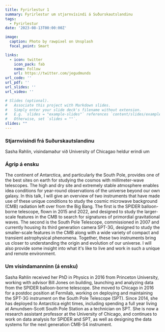 ```yaml
---
title: Fyrirlestur 1
summary: Fyrirlestur um stjarnvísindi á Suðurskautslandinu
tags:
  - Fyrirlestur
date: '2023-08-13T00:00:00Z'

image:
  caption: Photo by rawpixel on Unsplash
  focal_point: Smart

links:
  - icon: twitter
    icon_pack: fab
    name: Follow
    url: https://twitter.com/jegudmunds
url_code: ''
url_pdf: ''
url_slides: ''
url_video: ''

# Slides (optional).
#   Associate this project with Markdown slides.
#   Simply enter your slide deck's filename without extension.
#   E.g. `slides = "example-slides"` references `content/slides/example-slides.md`.
#   Otherwise, set `slides = ""`.
slides: ""
---
```


### Stjarnvísindi frá Suðurskautslandinu

Sasha Rahlin, vísindamaður við University of Chicagao heldur erindi um 

### Ágrip á ensku

The continent of Antarctica, and particularly the South Pole, provides one of the best sites on earth for studying the cosmos with millimeter-wave telescopes. The high and dry site and extremely stable atmosphere enables idea conditions for year-round observations of the universe beyond our own galaxy. In this talk, I will give an overview of two instruments that have made use of these unique conditions to study the cosmic microwave background (CMB) radiation left over from the Big Bang. The first is the SPIDER balloon-borne telescope, flown in 2015 and 2022, and designed to study the larger-scale features in the CMB to search for signatures of primordial gravitational waves. The second is the South Pole Telescope, commissioned in 2007 and currently housing its third generation camera SPT-3G, designed to study the smaller-scale features in the CMB along with a wide variety of compact and transient astrophysical phenomena. Together, these two instruments bring us closer to understanding the origin and evolution of our universe. I will also provide some insight into what it's like to live and work in such a unique and remote environment.

### Um vísindamanninn (á ensku)

Sasha Rahlin received her PhD in Physics in 2016 from Princeton University, working with advisor Bill Jones on building, launching and analyzing data from the SPIDER balloon-borne telescope. She moved to Chicago in 2016 for a postdoc position at Fermilab, working on deploying and maintaining the SPT-3G instrument on the South Pole Telescope (SPT). Since 2014, she has deployed to Antarctica eight times, including spending a full year living at Amundsen-Scott South Pole Station as a technician on SPT. She is now a research assistant professor at the University of Chicago, and continues to work on data analysis for SPIDER and SPT, as well as designing the data systems for the next generation CMB-S4 instrument.
